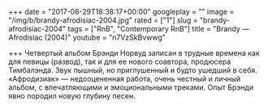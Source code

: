 +++
date = "2017-08-29T18:38:17+00:00"
googleplay = ""
image = "/img/b/brandy-afrodisiac-2004.jpg"
rated = ["1"]
slug = "brandy-afrodisiac-2004"
tags = ["RnB", "Contemporary RnB"]
title = "Brandy — Afrodisiac (2004)"
youtube = "n7VzSkBvwwg"

+++
Четвертый альбом Брэнди Норвуд записан в&nbsp;трудные времена как для певицы (развод), так и&nbsp;для ее&nbsp;нового соавтора, продюсера Тимбалэнда. Звук пышный, но&nbsp;приглушенный и&nbsp;будто ушедший в&nbsp;себя. &laquo;Афродизиак&raquo;&nbsp;&mdash; недооцененная работа, очень честный и&nbsp;личный альбом, с&nbsp;впечатляющими и&nbsp;эмоциональными треками. Опыт Брэнди явно породил новую глубину песен.